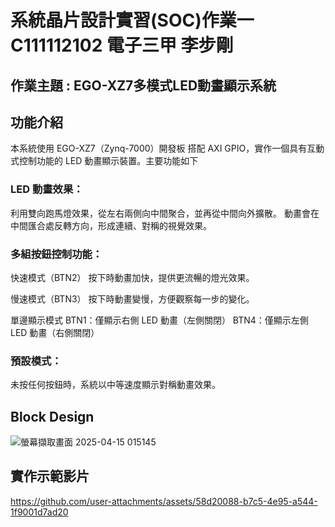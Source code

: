 # 系統晶片設計實習(SOC)作業一   C111112102 電子三甲 李步剛

## 作業主題 : EGO-XZ7多模式LED動畫顯示系統
## 功能介紹
本系統使用 EGO-XZ7（Zynq-7000）開發板 搭配 AXI GPIO，實作一個具有互動式控制功能的 LED 動畫顯示裝置。主要功能如下

### LED 動畫效果：
利用雙向跑馬燈效果，從左右兩側向中間聚合，並再從中間向外擴散。
動畫會在中間匯合處反轉方向，形成連續、對稱的視覺效果。

### 多組按鈕控制功能：
快速模式（BTN2）
按下時動畫加快，提供更流暢的燈光效果。

慢速模式（BTN3）
按下時動畫變慢，方便觀察每一步的變化。

單邊顯示模式
BTN1：僅顯示右側 LED 動畫（左側關閉）
BTN4：僅顯示左側 LED 動畫（右側關閉）

### 預設模式：
未按任何按鈕時，系統以中等速度顯示對稱動畫效果。

## Block Design
![螢幕擷取畫面 2025-04-15 015145](https://github.com/user-attachments/assets/43f11925-d596-450a-b5f4-6761b64da03b)



## 實作示範影片
https://github.com/user-attachments/assets/58d20088-b7c5-4e95-a544-1f9001d7ad20


